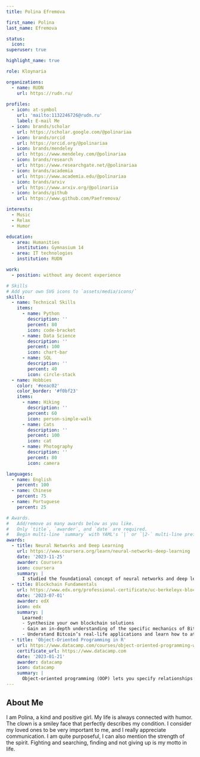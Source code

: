 ```yaml
---
title: Polina Efremova

first_name: Polina
last_name: Efremova

status:
  icon:
superuser: true

highlight_name: true

role: Kloynaria

organizations:
  - name: RUDN
    url: https://rudn.ru/
    
profiles:
  - icon: at-symbol
    url: 'mailto:1132246726@rudn.ru'
    label: E-mail Me
  - icon: brands/scholar
    url: https://scholar.google.com/@polinariaa
  - icon: brands/orcid
    url: https://orcid.org/@polinariaa
  - icon: brands/mendeley
    url: https://www.mendeley.com/@polinariaa
  - icon: brands/research
    url: https://www.researchgate.net/@polinariaa
  - icon: brands/academia
    url: https://www.academia.edu/@polinariaa
  - icon: brands/arxiv
    url: https://www.arxiv.org/@polinariia
  - icon: brands/github
    url: https://www.github.com/Paefremova/

interests:
  - Music
  - Relax
  - Humor

education:
  - area: Humanities
    institution: Gymnasium 14
  - area: IT technologies 
    institution: RUDN

work:
  - position: without any decent experience

# Skills
# Add your own SVG icons to `assets/media/icons/`
skills:
  - name: Technical Skills
    items:
      - name: Python
        description: ''
        percent: 80
        icon: code-bracket
      - name: Data Science
        description: ''
        percent: 100
        icon: chart-bar
      - name: SQL
        description: ''
        percent: 40
        icon: circle-stack
  - name: Hobbies
    color: '#eeac02'
    color_border: '#f0bf23'
    items:
      - name: Hiking
        description: ''
        percent: 60
        icon: person-simple-walk
      - name: Cats
        description: ''
        percent: 100
        icon: cat
      - name: Photography
        description: ''
        percent: 80
        icon: camera

languages:
  - name: English
    percent: 100
  - name: Chinese
    percent: 75
  - name: Portuguese
    percent: 25

# Awards.
#   Add/remove as many awards below as you like.
#   Only `title`, `awarder`, and `date` are required.
#   Begin multi-line `summary` with YAML's `|` or `|2-` multi-line prefix and indent 2 spaces below.
awards:
  - title: Neural Networks and Deep Learning
    url: https://www.coursera.org/learn/neural-networks-deep-learning
    date: '2023-11-25'
    awarder: Coursera
    icon: coursera
    summary: |
      I studied the foundational concept of neural networks and deep learning. By the end, I was familiar with the significant technological trends driving the rise of deep learning; build, train, and apply fully connected deep neural networks; implement efficient (vectorized) neural networks; identify key parameters in a neural network’s architecture; and apply deep learning to your own applications.
  - title: Blockchain Fundamentals
    url: https://www.edx.org/professional-certificate/uc-berkeleyx-blockchain-fundamentals
    date: '2023-07-01'
    awarder: edX
    icon: edx
    summary: |
      Learned:
      - Synthesize your own blockchain solutions
      - Gain an in-depth understanding of the specific mechanics of Bitcoin
      - Understand Bitcoin’s real-life applications and learn how to attack and destroy Bitcoin, Ethereum, smart contracts and Dapps, and alternatives to Bitcoin’s Proof-of-Work consensus algorithm
  - title: 'Object-Oriented Programming in R'
    url: https://www.datacamp.com/courses/object-oriented-programming-with-s3-and-r6-in-r
    certificate_url: https://www.datacamp.com
    date: '2023-01-21'
    awarder: datacamp
    icon: datacamp
    summary: |
      Object-oriented programming (OOP) lets you specify relationships between functions and the objects that they can act on, helping you manage complexity in your code. This is an intermediate level course, providing an introduction to OOP, using the S3 and R6 systems. S3 is a great day-to-day R programming tool that simplifies some of the functions that you write. R6 is especially useful for industry-specific analyses, working with web APIs, and building GUIs.
---
```


## About Me

I am Polina, a kind and positive girl. My life is always connected with humor. The clown is a smiley face that
perfectly describes my condition.
I consider my loved ones to be very important to me, and I really appreciate communication. I am quite
purposeful, I can also mention the strength of the spirit.
Fighting and searching, finding and not giving up is my motto in life.